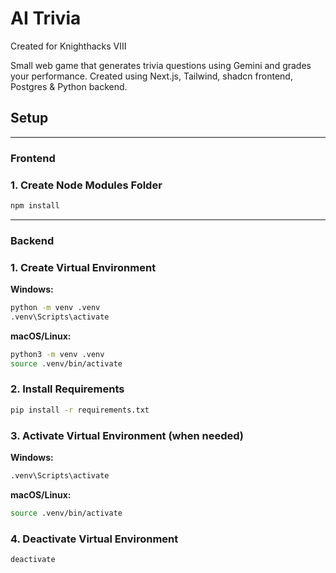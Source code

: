 # AI Trivia

Created for Knighthacks VIII

Small web game that generates trivia questions using Gemini and grades your performance. Created using Next.js, Tailwind, shadcn frontend, Postgres & Python backend.

## Setup

---

### Frontend

### 1. Create Node Modules Folder

```bash
npm install
```

---

### Backend

### 1. Create Virtual Environment

**Windows:**

```bash
python -m venv .venv
.venv\Scripts\activate
```

**macOS/Linux:**

```bash
python3 -m venv .venv
source .venv/bin/activate
```

### 2. Install Requirements

```bash
pip install -r requirements.txt
```

### 3. Activate Virtual Environment (when needed)

**Windows:**

```bash
.venv\Scripts\activate
```

**macOS/Linux:**

```bash
source .venv/bin/activate
```

### 4. Deactivate Virtual Environment

```bash
deactivate
```